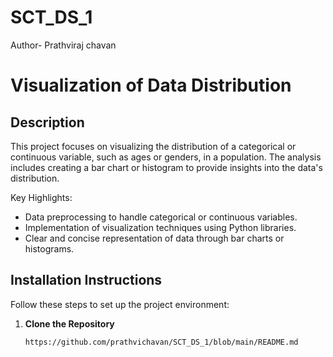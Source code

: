 # SCT_DS_1
Author- Prathviraj chavan

# **Visualization of Data Distribution**

## **Description**  
This project focuses on visualizing the distribution of a categorical or continuous variable, such as ages or genders, in a population. The analysis includes creating a bar chart or histogram to provide insights into the data's distribution.

Key Highlights:  
- Data preprocessing to handle categorical or continuous variables.  
- Implementation of visualization techniques using Python libraries.  
- Clear and concise representation of data through bar charts or histograms.

## **Installation Instructions**  
Follow these steps to set up the project environment:

1. **Clone the Repository**  
   ```bash
   https://github.com/prathvichavan/SCT_DS_1/blob/main/README.md
